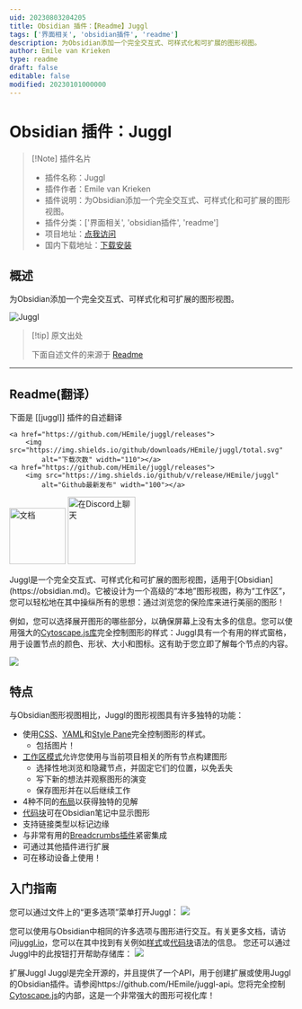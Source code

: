 ```yaml
---
uid: 20230803204205
title: Obsidian 插件：【Readme】Juggl
tags: ['界面相关', 'obsidian插件', 'readme']
description: 为Obsidian添加一个完全交互式、可样式化和可扩展的图形视图。
author: Emile van Krieken
type: readme
draft: false
editable: false
modified: 20230101000000
---
```


# Obsidian 插件：Juggl

> [!Note] 插件名片
> - 插件名称：Juggl
> - 插件作者：Emile van Krieken
> - 插件说明：为Obsidian添加一个完全交互式、可样式化和可扩展的图形视图。
> - 插件分类：['界面相关', 'obsidian插件', 'readme']
> - 项目地址：[点我访问](https://github.com/HEmile/juggl)
> - 国内下载地址：[下载安装](https://pkmer.cn/products/plugin/pluginMarket/?juggl)

## 概述

为Obsidian添加一个完全交互式、可样式化和可扩展的图形视图。

![Juggl](https://cdn.pkmer.cn/covers/juggl_new.gif!pkmer)

> [!tip] 原文出处
> 
>下面自述文件的来源于 [Readme](https://ghproxy.net/https://raw.githubusercontent.com/HEmile/juggl/main/README.md)
> 

---

## Readme(翻译）

下面是 [[juggl]] 插件的自述翻译


<p align="left">
    
    <a href="https://github.com/HEmile/juggl/releases">
        <img src="https://img.shields.io/github/downloads/HEmile/juggl/total.svg"
            alt="下载次数" width="110"></a> 
    <a href="https://github.com/HEmile/juggl/releases">
        <img src="https://img.shields.io/github/v/release/HEmile/juggl"
            alt="Github最新发布" width="100"></a>
   <a href="https://juggl.io">
        <img src="https://img.shields.io/badge/docs-Obsidian-blue"
            alt="文档" width="100"></a>
    <a href="https://discord.gg/sAmSGpaPgM">
        <img src="https://img.shields.io/discord/794500624163143720?logo=discord"
            alt="在Discord上聊天" width="120"></a>
</p>
Juggl是一个完全交互式、可样式化和可扩展的图形视图，适用于[Obsidian](https://obsidian.md)。它被设计为一个高级的“本地”图形视图，称为“工作区”，您可以轻松地在其中操纵所有的思想：通过浏览您的保险库来进行美丽的图形！

例如，您可以选择展开图形的哪些部分，以确保屏幕上没有太多的信息。您可以使用强大的[Cytoscape.js库](https://js.cytoscape.org)完全控制图形的样式：Juggl具有一个有用的样式窗格，用于设置节点的颜色、形状、大小和图标。这有助于您立即了解每个节点的内容。

![](https://raw.githubusercontent.com/HEmile/juggl/main/src/resources/juggl_trailer.gif)

## 特点
与Obsidian图形视图相比，Juggl的图形视图具有许多独特的功能：
- 使用[CSS](https://juggl.io/Features/Styling/CSS+Styling)、[YAML](https://juggl.io/Features/Styling/YAML+Styling)和[Style Pane](https://juggl.io/Features/Styling/Style+Pane)完全控制图形的样式。
  - 包括图片！
- [工作区模式](https://juggl.io/Features/Workspace+mode/Workspace+mode)允许您使用与当前项目相关的所有节点构建图形
  - 选择性地浏览和隐藏节点，并固定它们的位置，以免丢失
  - 写下新的想法并观察图形的演变
  - 保存图形并在以后继续工作
- 4种不同的[布局](https://juggl.io/Features/Layouts)以获得独特的见解
- [代码块](https://juggl.io/Features/Juggl+code+block)可在Obsidian笔记中显示图形
- 支持链接类型以标记边缘
- 与非常有用的[Breadcrumbs插件](https://github.com/SkepticMystic/breadcrumbs)紧密集成
- 可通过其他插件进行扩展
- 可在移动设备上使用！

## 入门指南
您可以通过文件上的“更多选项”菜单打开Juggl：
![](https://raw.githubusercontent.com/HEmile/juggl/main/juggl/resources/open_juggl.gif)

您可以使用与Obsidian中相同的许多选项与图形进行交互。有关更多文档，请访问[juggl.io](https://juggl.io/)，您可以在其中找到有关例如[样式](https://juggl.io/Features/Styling/Styling)或[代码块](https://juggl.io/Features/Juggl+code+block)语法的信息。
您还可以通过Juggl中的此按钮打开帮助存储库：
![](https://raw.githubusercontent.com/HEmile/juggl/main/juggl/resources/juggl_help.gif)

扩展Juggl
Juggl是完全开源的，并且提供了一个API，用于创建扩展或使用Juggl的Obsidian插件。请参阅https://github.com/HEmile/juggl-api。您将完全控制[Cytoscape.js](https://js.cytoscape.org)的内部，这是一个非常强大的图形可视化库！



